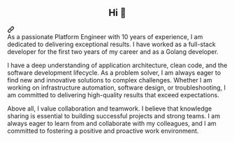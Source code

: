 <article class="markdown-body entry-content container-lg f5" itemprop="text">
<div class="markdown-heading" dir="auto"><h1 align="center" class="heading-element" dir="auto">Hi 👋</h1><a id="user-content-hi--im-marcin-jasion" class="anchor" aria-label="Permalink: Hi 👋, I'm Marcin Jasion" href="#hi--im-marcin-jasion"><svg class="octicon octicon-link" viewBox="0 0 16 16" version="1.1" width="16" height="16" aria-hidden="true"><path d="m7.775 3.275 1.25-1.25a3.5 3.5 0 1 1 4.95 4.95l-2.5 2.5a3.5 3.5 0 0 1-4.95 0 .751.751 0 0 1 .018-1.042.751.751 0 0 1 1.042-.018 1.998 1.998 0 0 0 2.83 0l2.5-2.5a2.002 2.002 0 0 0-2.83-2.83l-1.25 1.25a.751.751 0 0 1-1.042-.018.751.751 0 0 1-.018-1.042Zm-4.69 9.64a1.998 1.998 0 0 0 2.83 0l1.25-1.25a.751.751 0 0 1 1.042.018.751.751 0 0 1 .018 1.042l-1.25 1.25a3.5 3.5 0 1 1-4.95-4.95l2.5-2.5a3.5 3.5 0 0 1 4.95 0 .751.751 0 0 1-.018 1.042.751.751 0 0 1-1.042.018 1.998 1.998 0 0 0-2.83 0l-2.5 2.5a1.998 1.998 0 0 0 0 2.83Z"></path></svg></a></div>
  As a passionate Platform Engineer with 10 years of experience, I am dedicated to delivering exceptional results. 
  I have worked as a full-stack developer for the first two years of my career and as a Golang developer. 
<p dir="auto">I have a deep understanding of application architecture, clean code, and the software development lifecycle.
As a problem solver, I am always eager to find new and innovative solutions to complex challenges.
Whether I am working on infrastructure automation, software design, or troubleshooting, I am committed to delivering high-quality results that exceed expectations.</p>
<p dir="auto">Above all, I value collaboration and teamwork. I believe that knowledge sharing is essential to building successful projects and strong teams.
I am always eager to learn from and collaborate with my colleagues, and I am committed to fostering a positive and proactive work environment.</p>
</article>
